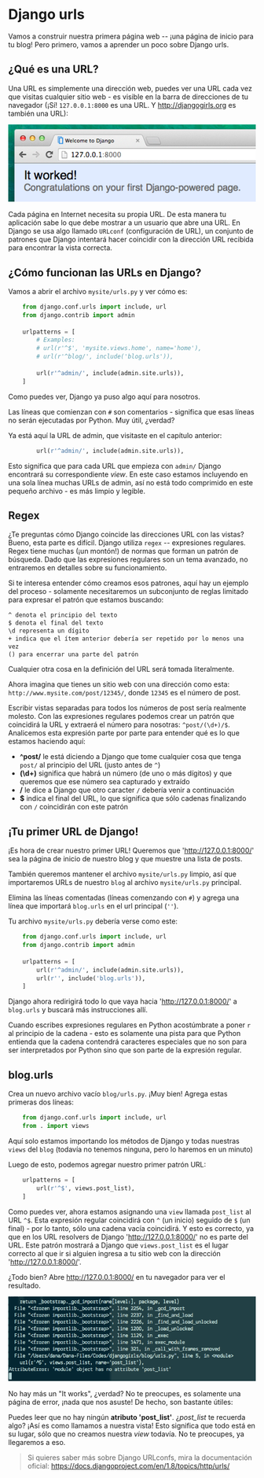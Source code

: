 # Django urls

Vamos a construir nuestra primera página web -- ¡una página de inicio para tu blog! Pero primero, vamos a aprender un poco sobre Django urls.

## ¿Qué es una URL?

Una URL es simplemente una dirección web, puedes ver una URL cada vez que visitas cualquier sitio web - es visible en la barra de direcciones de tu navegador (¡Sí! `127.0.0.1:8000` es una URL. Y http://djangogirls.org es también una URL):

![URL][1]

 [1]: images/url.png

Cada página en Internet necesita su propia URL. De esta manera tu aplicación sabe lo que debe mostrar a un usuario que abre una URL. En Django se usa algo llamado `URLconf` (configuración de URL), un conjunto de patrones que Django intentará hacer coincidir con la dirección URL recibida para encontrar la vista correcta.

## ¿Cómo funcionan las URLs en Django?

Vamos a abrir el archivo `mysite/urls.py` y ver cómo es:

``` python
    from django.conf.urls import include, url
    from django.contrib import admin
    
    urlpatterns = [
        # Examples:
        # url(r'^$', 'mysite.views.home', name='home'),
        # url(r'^blog/', include('blog.urls')),
    
        url(r'^admin/', include(admin.site.urls)),
    ]
```    

Como puedes ver, Django ya puso algo aquí para nosotros.

Las líneas que comienzan con `#` son comentarios - significa que esas líneas no serán ejecutadas por Python. Muy útil, ¿verdad?

Ya está aquí la URL de admin, que visitaste en el capítulo anterior:

``` python
        url(r'^admin/', include(admin.site.urls)),
```    

Esto significa que para cada URL que empieza con `admin/` Django encontrará su correspondiente *view*. En este caso estamos incluyendo en una sola línea muchas URLs de admin, así no está todo comprimido en este pequeño archivo - es más limpio y legible.

## Regex

¿Te preguntas cómo Django coincide las direcciones URL con las vistas? Bueno, esta parte es difícil. Django utiliza `regex` -- expresiones regulares. Regex tiene muchas (¡un montón!) de normas que forman un patrón de búsqueda. Dado que las expresiones regulares son un tema avanzado, no entraremos en detalles sobre su funcionamiento.

Si te interesa entender cómo creamos esos patrones, aquí hay un ejemplo del proceso - solamente necesitaremos un subconjunto de reglas limitado para expresar el patrón que estamos buscando:

    ^ denota el principio del texto
    $ denota el final del texto
    \d representa un dígito
    + indica que el ítem anterior debería ser repetido por lo menos una vez
    () para encerrar una parte del patrón
    

Cualquier otra cosa en la definición del URL será tomada literalmente.

Ahora imagina que tienes un sitio web con una dirección como esta: `http://www.mysite.com/post/12345/`, donde `12345` es el número de post.

Escribir vistas separadas para todos los números de post sería realmente molesto. Con las expresiones regulares podemos crear un patrón que coincidirá la URL y extraerá el número para nosotras: `^post/(\d+)/$`. Analicemos esta expresión parte por parte para entender qué es lo que estamos haciendo aquí:

*   **^post/** le está diciendo a Django que tome cualquier cosa que tenga `post/` al principio del URL (justo antes de `^`)
*   **(\d+)** significa que habrá un número (de uno o más dígitos) y que queremos que ese número sea capturado y extraído
*   **/** le dice a Django que otro caracter `/` debería venir a continuación
*   **$** indica el final del URL, lo que significa que sólo cadenas finalizando con `/` coincidirán con este patrón

## ¡Tu primer URL de Django!

¡Es hora de crear nuestro primer URL! Queremos que 'http://127.0.0.1:8000/' sea la página de inicio de nuestro blog y que muestre una lista de posts.

También queremos mantener el archivo `mysite/urls.py` limpio, así que importaremos URLs de nuestro `blog` al archivo `mysite/urls.py` principal.

Elimina las líneas comentadas (líneas comenzando con `#`) y agrega una línea que importará `blog.urls` en el url principal (`''`).

Tu archivo `mysite/urls.py` debería verse como este:

``` python
    from django.conf.urls import include, url
    from django.contrib import admin
    
    urlpatterns = [
        url(r'^admin/', include(admin.site.urls)),
        url(r'', include('blog.urls')),
    ]
``` 

Django ahora redirigirá todo lo que vaya hacia 'http://127.0.0.1:8000/' a `blog.urls` y buscará más instrucciones allí.

Cuando escribes expresiones regulares en Python acostúmbrate a poner `r` al principio de la cadena - esto es solamente una pista para que Python entienda que la cadena contendrá caracteres especiales que no son para ser interpretados por Python sino que son parte de la expresión regular.

## blog.urls

Crea un nuevo archivo vacío `blog/urls.py`. ¡Muy bien! Agrega estas primeras dos líneas:

``` python
    from django.conf.urls import include, url
    from . import views
```

Aquí solo estamos importando los métodos de Django y todas nuestras `views` del `blog` (todavía no tenemos ninguna, pero lo haremos en un minuto)

Luego de esto, podemos agregar nuestro primer patrón URL:

``` python
    urlpatterns = [
        url(r'^$', views.post_list),
    ]
```

Como puedes ver, ahora estamos asignando una `view` llamada `post_list` al URL `^$`. Esta expresión regular coincidirá con `^` (un inicio) seguido de `$` (un final) - por lo tanto, sólo una cadena vacía coincidirá. Y esto es correcto, ya que en los URL resolvers de Django 'http://127.0.0.1:8000/' no es parte del URL. Este patrón mostrará a Django que `views.post_list` es el lugar correcto al que ir si alguien ingresa a tu sitio web con la dirección 'http://127.0.0.1:8000/'.

¿Todo bien? Abre http://127.0.0.1:8000/ en tu navegador para ver el resultado.

![Error][2]

 [2]: images/error1.png

No hay más un "It works", ¿verdad? No te preocupes, es solamente una página de error, ¡nada que nos asuste! De hecho, son bastante útiles:

Puedes leer que no hay ningún **atributo 'post_list'**. ¿*post_list* te recuerda algo? ¡Así es como llamamos a nuestra vista! Esto significa que todo está en su lugar, sólo que no creamos nuestra *view* todavía. No te preocupes, ya llegaremos a eso.

> Si quieres saber más sobre Django URLconfs, mira la documentación oficial: https://docs.djangoproject.com/en/1.8/topics/http/urls/
